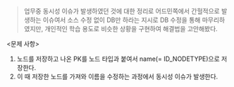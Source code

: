 > 업무중 동시성 이슈가 발생하였던 것에 대한 정리로
> 어드민쪽에서 간헐적으로 발생하는 이슈여서 소스 수정 없이 DB만 하라는 지시로 DB 수정을 통해 마무리하였지만, 
> 개인적인 학습 용도로 비슷한 상황을 구현하여 해결법을 고안해봤다.

<문제 사항>
1. 노드를 저장하고 나온 PK를 노드 타입과 붙여서 name(= ID_NODETYPE)으로 저장한다. 
2. 이 때 저장한 노드를 가져와 이름을 수정하는 과정에서 동시성 이슈가 발생한다.

